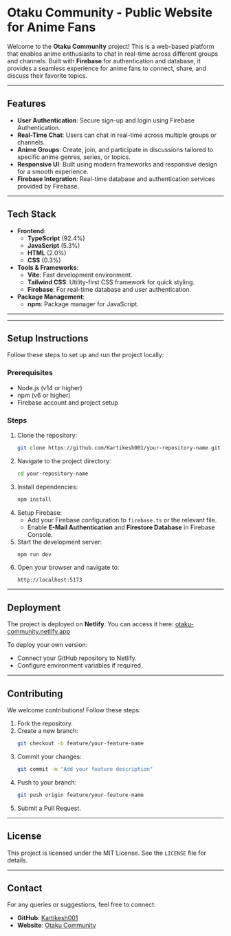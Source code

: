 # **Otaku Community - Public Website for Anime Fans**

Welcome to the **Otaku Community** project! This is a web-based platform that enables anime enthusiasts to chat in real-time across different groups and channels. Built with **Firebase** for authentication and database, it provides a seamless experience for anime fans to connect, share, and discuss their favorite topics.

---

## **Features**
- **User Authentication**: Secure sign-up and login using Firebase Authentication.
- **Real-Time Chat**: Users can chat in real-time across multiple groups or channels.
- **Anime Groups**: Create, join, and participate in discussions tailored to specific anime genres, series, or topics.
- **Responsive UI**: Built using modern frameworks and responsive design for a smooth experience.
- **Firebase Integration**: Real-time database and authentication services provided by Firebase.

---

## **Tech Stack**
- **Frontend**: 
  - **TypeScript** (92.4%)
  - **JavaScript** (5.3%)
  - **HTML** (2.0%)
  - **CSS** (0.3%)
- **Tools & Frameworks**:
  - **Vite**: Fast development environment.
  - **Tailwind CSS**: Utility-first CSS framework for quick styling.
  - **Firebase**: For real-time database and user authentication.
- **Package Management**:
  - **npm**: Package manager for JavaScript.

---


---

## **Setup Instructions**
Follow these steps to set up and run the project locally:

### **Prerequisites**
- Node.js (v14 or higher)
- npm (v6 or higher)
- Firebase account and project setup

### **Steps**
1. Clone the repository:
   ```bash
   git clone https://github.com/Kartikesh001/your-repository-name.git
   ```
2. Navigate to the project directory:
   ```bash
   cd your-repository-name
   ```
3. Install dependencies:
   ```bash
   npm install
   ```
4. Setup Firebase:
   - Add your Firebase configuration to `firebase.ts` or the relevant file.
   - Enable **E-Mail Authentication** and **Firestore Database** in Firebase Console.
5. Start the development server:
   ```bash
   npm run dev
   ```
6. Open your browser and navigate to:
   ```
   http://localhost:5173
   ```

---

## **Deployment**
The project is deployed on **Netlify**. You can access it here:
[otaku-community.netlify.app](https://otaku-community.netlify.app)

To deploy your own version:
- Connect your GitHub repository to Netlify.
- Configure environment variables if required.

---

## **Contributing**
We welcome contributions! Follow these steps:
1. Fork the repository.
2. Create a new branch:
   ```bash
   git checkout -b feature/your-feature-name
   ```
3. Commit your changes:
   ```bash
   git commit -m "Add your feature description"
   ```
4. Push to your branch:
   ```bash
   git push origin feature/your-feature-name
   ```
5. Submit a Pull Request.

---

## **License**
This project is licensed under the MIT License. See the `LICENSE` file for details.

---

## **Contact**
For any queries or suggestions, feel free to connect:
- **GitHub**: [Kartikesh001](https://github.com/Kartikesh001)
- **Website**: [Otaku Community](https://otaku-community.netlify.app)
